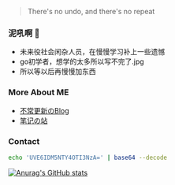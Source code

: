 > There's no undo, and there's no repeat 

### 泥吼啊 👋

- 未来役社会闲杂人员，在慢慢学习补上一些遗憾  
- go初学者，想学的太多所以写不完了.jpg  
- 所以等以后再慢慢加东西  

### More About ME

- [不常更新のBlog](https://frenchpicnic.github.io/)
- [笔记の站](https://fractalwaltz.github.io)

### Contact

```bash
echo 'UVE6IDM5NTY4OTI3NzA=' | base64 --decode
```

[![Anurag's GitHub stats](https://github-readme-stats.vercel.app/api?username=FrenchPicnic&show_icons=true)](https://github.com/anuraghazra/github-readme-stats)
<!-- <img src="https://github-readme-stats.vercel.app/api?username=nighttale&show_icons=true"> -->

